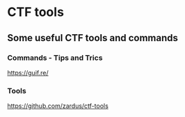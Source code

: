 # CTF tools

## Some useful CTF tools and commands

### Commands - Tips and Trics

  https://guif.re/
  
### Tools

  https://github.com/zardus/ctf-tools
